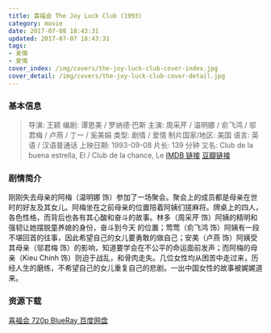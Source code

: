 ```yaml
---
title: 喜福会 The Joy Luck Club (1993)
category: movie
date: 2017-07-08 18:43:31
updated: 2017-07-07 18:43:31
tags:
- 亲情
- 爱情
cover_index: /img/covers/the-joy-luck-club-cover-index.jpg
cover_detail: /img/covers/the-joy-luck-club-cover-detail.jpg
---
```


### 基本信息

>导演: 王颖
编剧: 谭恩美 / 罗纳德·巴斯
主演: 周采芹 / 温明娜 / 俞飞鸿 / 邬君梅 / 卢燕 / 丁一 / 奚美娟
类型: 剧情 / 爱情
制片国家/地区: 美国
语言: 英语 / 汉语普通话
上映日期: 1993-09-08
片长: 139 分钟
又名: Club de la buena estrella, El / Club de la chance, Le
[IMDB 链接](http://www.imdb.com/title/tt0107282)
[豆瓣链接](https://movie.douban.com/subject/1299923/)

### 剧情简介

刚刚失去母亲的阿梅（温明娜 饰）参加了一场聚会。聚会上的成员都是母亲在世时的好友及其女儿。阿梅坐在之前母亲的位置陪着阿姨们搓麻将。牌桌上的四人，各色性格，而背后也各有其心酸和奋斗的故事。林多（周采芹 饰）阿姨的精明和强韧让她摆脱童养媳的身份，奋斗到今天 的位置；莺莺（俞飞鸿 饰）阿姨有一段不堪回首的往事，因此希望自己的女儿要勇敢的做自己；安美（卢燕 饰）阿姨受其母亲（邬君梅 饰）的影响，知道要学会在不公平的命运面前发声；而阿梅的母亲（Kieu Chinh 饰）则迫于战乱，和骨肉走失。几位女性均从困苦中走过来，历经人生的磨练，不希望自己的女儿重复自己的悲剧。一出中国女性的故事被娓娓道来。

### 资源下载

[喜福会 720p BlueRay 百度网盘](https://pan.baidu.com/s/1i4L4lz3#list/path=%2F)
